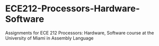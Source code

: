 # ECE212-Processors-Hardware-Software
Assignments for ECE 212 Processors: Hardware, Software course at the University of Miami in Assembly Language
